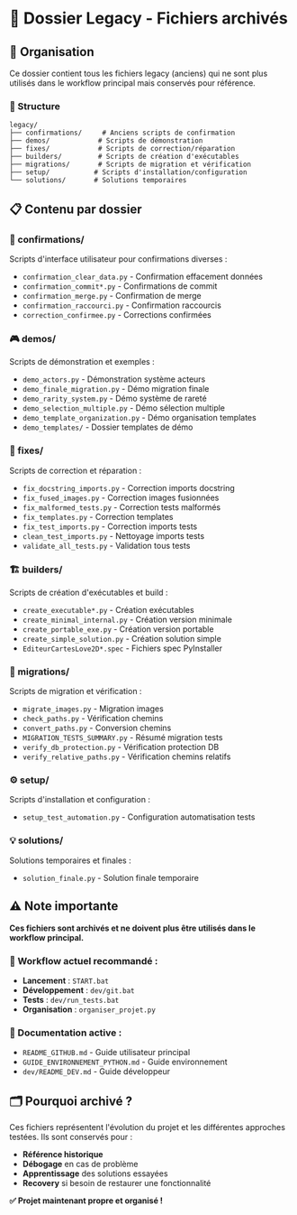 # 📁 Dossier Legacy - Fichiers archivés

## 🎯 Organisation

Ce dossier contient tous les fichiers legacy (anciens) qui ne sont plus utilisés dans le workflow principal mais conservés pour référence.

### 📂 Structure

```
legacy/
├── confirmations/     # Anciens scripts de confirmation
├── demos/            # Scripts de démonstration
├── fixes/            # Scripts de correction/réparation
├── builders/         # Scripts de création d'exécutables
├── migrations/       # Scripts de migration et vérification
├── setup/           # Scripts d'installation/configuration
└── solutions/       # Solutions temporaires
```

## 📋 Contenu par dossier

### 🔐 confirmations/
Scripts d'interface utilisateur pour confirmations diverses :
- `confirmation_clear_data.py` - Confirmation effacement données
- `confirmation_commit*.py` - Confirmations de commit
- `confirmation_merge.py` - Confirmation de merge
- `confirmation_raccourci.py` - Confirmation raccourcis
- `correction_confirmee.py` - Corrections confirmées

### 🎮 demos/
Scripts de démonstration et exemples :
- `demo_actors.py` - Démonstration système acteurs
- `demo_finale_migration.py` - Démo migration finale
- `demo_rarity_system.py` - Démo système de rareté
- `demo_selection_multiple.py` - Démo sélection multiple
- `demo_template_organization.py` - Démo organisation templates
- `demo_templates/` - Dossier templates de démo

### 🔧 fixes/
Scripts de correction et réparation :
- `fix_docstring_imports.py` - Correction imports docstring
- `fix_fused_images.py` - Correction images fusionnées
- `fix_malformed_tests.py` - Correction tests malformés
- `fix_templates.py` - Correction templates
- `fix_test_imports.py` - Correction imports tests
- `clean_test_imports.py` - Nettoyage imports tests
- `validate_all_tests.py` - Validation tous tests

### 🏗️ builders/
Scripts de création d'exécutables et build :
- `create_executable*.py` - Création exécutables
- `create_minimal_internal.py` - Création version minimale
- `create_portable_exe.py` - Création version portable
- `create_simple_solution.py` - Création solution simple
- `EditeurCartesLove2D*.spec` - Fichiers spec PyInstaller

### 🔄 migrations/
Scripts de migration et vérification :
- `migrate_images.py` - Migration images
- `check_paths.py` - Vérification chemins
- `convert_paths.py` - Conversion chemins
- `MIGRATION_TESTS_SUMMARY.py` - Résumé migration tests
- `verify_db_protection.py` - Vérification protection DB
- `verify_relative_paths.py` - Vérification chemins relatifs

### ⚙️ setup/
Scripts d'installation et configuration :
- `setup_test_automation.py` - Configuration automatisation tests

### 💡 solutions/
Solutions temporaires et finales :
- `solution_finale.py` - Solution finale temporaire

## ⚠️ Note importante

**Ces fichiers sont archivés et ne doivent plus être utilisés dans le workflow principal.**

### 🚀 Workflow actuel recommandé :
- **Lancement** : `START.bat`
- **Développement** : `dev/git.bat`
- **Tests** : `dev/run_tests.bat`
- **Organisation** : `organiser_projet.py`

### 📖 Documentation active :
- `README_GITHUB.md` - Guide utilisateur principal
- `GUIDE_ENVIRONNEMENT_PYTHON.md` - Guide environnement
- `dev/README_DEV.md` - Guide développeur

## 🗂️ Pourquoi archivé ?

Ces fichiers représentent l'évolution du projet et les différentes approches testées. Ils sont conservés pour :
- **Référence historique**
- **Débogage** en cas de problème
- **Apprentissage** des solutions essayées
- **Recovery** si besoin de restaurer une fonctionnalité

**✅ Projet maintenant propre et organisé !**
